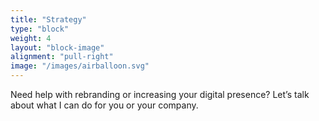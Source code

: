 ```yaml
---
title: "Strategy"
type: "block"
weight: 4
layout: "block-image"
alignment: "pull-right"
image: "/images/airballoon.svg"
---
```

Need help with rebranding or increasing your digital presence? Let’s talk about what I can do for you or your company.